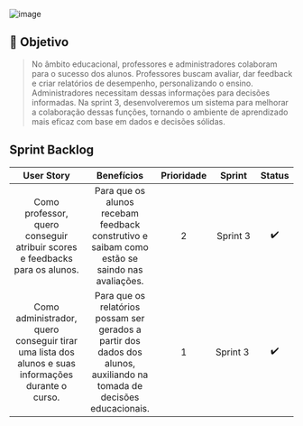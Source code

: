 ![image](https://github.com/Porygon-Users/API-Porygon/assets/145280630/fee6819b-02ba-42da-b3f0-ba30363a1ff9)


##  🎯 Objetivo
> No âmbito educacional, professores e administradores colaboram para o sucesso dos alunos. Professores buscam avaliar, dar feedback e criar relatórios de desempenho, personalizando o ensino. Administradores necessitam dessas informações para decisões informadas. Na sprint 3, desenvolveremos um sistema para melhorar a colaboração dessas funções, tornando o ambiente de aprendizado mais eficaz com base em dados e decisões sólidas.


##  Sprint Backlog
| User Story  | Benefícios  | Prioridade | Sprint  | Status |
|:------------:|:----------:|:-----:|:--------:|:------:|
| Como professor, quero conseguir atribuir scores e feedbacks para os alunos. | Para que os alunos recebam feedback construtivo e saibam como estão se saindo nas avaliações. | 2 | Sprint 3 | ✔️  |  
| Como administrador, quero conseguir tirar uma lista dos alunos e suas informações durante o curso. | Para que os relatórios possam ser gerados a partir dos dados dos alunos, auxiliando na tomada de decisões educacionais. | 1 |Sprint 3 | ✔️ |




